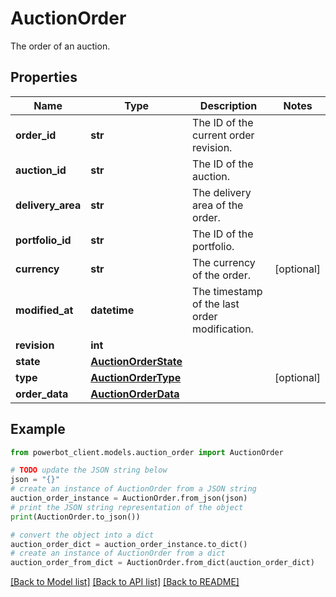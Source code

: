 # AuctionOrder

The order of an auction.

## Properties

Name | Type | Description | Notes
------------ | ------------- | ------------- | -------------
**order_id** | **str** | The ID of the current order revision. | 
**auction_id** | **str** | The ID of the auction. | 
**delivery_area** | **str** | The delivery area of the order. | 
**portfolio_id** | **str** | The ID of the portfolio. | 
**currency** | **str** | The currency of the order. | [optional] 
**modified_at** | **datetime** | The timestamp of the last order modification. | 
**revision** | **int** |  | 
**state** | [**AuctionOrderState**](AuctionOrderState.md) |  | 
**type** | [**AuctionOrderType**](AuctionOrderType.md) |  | [optional] 
**order_data** | [**AuctionOrderData**](AuctionOrderData.md) |  | 

## Example

```python
from powerbot_client.models.auction_order import AuctionOrder

# TODO update the JSON string below
json = "{}"
# create an instance of AuctionOrder from a JSON string
auction_order_instance = AuctionOrder.from_json(json)
# print the JSON string representation of the object
print(AuctionOrder.to_json())

# convert the object into a dict
auction_order_dict = auction_order_instance.to_dict()
# create an instance of AuctionOrder from a dict
auction_order_from_dict = AuctionOrder.from_dict(auction_order_dict)
```
[[Back to Model list]](../README.md#documentation-for-models) [[Back to API list]](../README.md#documentation-for-api-endpoints) [[Back to README]](../README.md)


